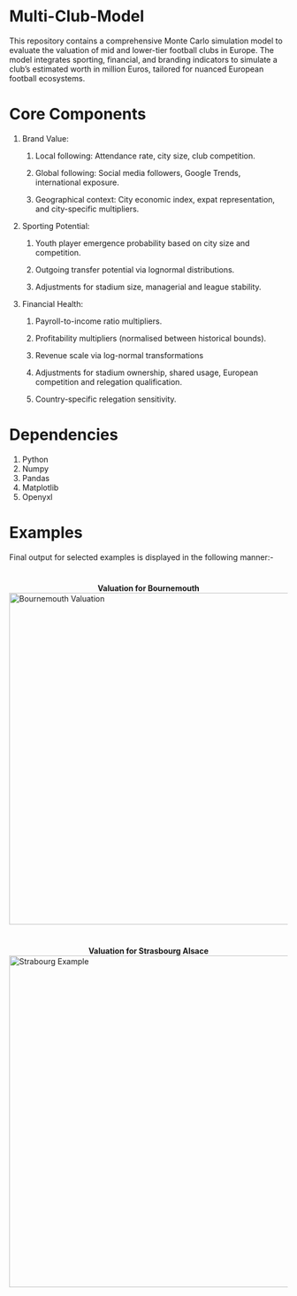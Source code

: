 # Multi-Club-Model
This repository contains a comprehensive Monte Carlo simulation model to evaluate the valuation of mid and lower-tier football clubs in Europe. The model integrates sporting, financial, and branding indicators to simulate a club’s estimated worth in million Euros, tailored for nuanced European football ecosystems.

# Core Components
1. Brand Value:
    1. Local following: Attendance rate, city size, club competition.
       
    2. Global following: Social media followers, Google Trends, international exposure.
       
    3. Geographical context: City economic index, expat representation, and city-specific multipliers.

2. Sporting Potential:
   1. Youth player emergence probability based on city size and competition.

   2. Outgoing transfer potential via lognormal distributions.

   3. Adjustments for stadium size, managerial and league stability.

3. Financial Health:
   1. Payroll-to-income ratio multipliers.
     
   2. Profitability multipliers (normalised between historical bounds).
     
   3. Revenue scale via log-normal transformations
     
   4. Adjustments for stadium ownership, shared usage, European competition and relegation qualification.
     
   5. Country-specific relegation sensitivity.
  

# Dependencies
1. Python
2. Numpy
3. Pandas
4. Matplotlib
5. Openyxl

# Examples
Final output for selected examples is displayed in the following manner:-
#
<center><b>Valuation for Bournemouth</b></center>
<img width="1000" height="600" alt="Bournemouth Valuation" src="https://github.com/user-attachments/assets/ae46bc94-b760-4606-9f40-9cbcb7bca634" />

#
<center><b>Valuation for Strasbourg Alsace</b></center>
<img width="1000" height="600" alt="Strabourg Example" src="https://github.com/user-attachments/assets/6942176d-b419-4401-a46f-fc54addbb1ce" />

